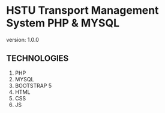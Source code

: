 # HSTU Transport Management System PHP & MYSQL

version: 1.0.0

## TECHNOLOGIES

1. PHP
1. MYSQL
1. BOOTSTRAP 5
1. HTML
1. CSS
1. JS
